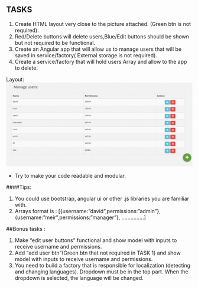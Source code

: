 ## TASKS
1. Create HTML layout  very close to the picture attached. (Green btn is not required).
2. Red/Delete buttons  will delete users,Blue/Edit buttons should be shown but not required to be functional.
3. Create an Angular app that will allow us to manage users that will be saved in service/factory( External storage is not required).
4. Create a service/factory that will hold users Array and allow to the app to delete.

Layout:
![Layout](/manageUsersExam.png)
* Try to make your code readable and modular.


####Tips:
1. You could use bootstrap, angular ui or other .js libraries you are familiar with.
4. Arrays format is : [{username:”david”,permissions:”admin”},{username:”meir”,permissions:”manager”}, …………...]


##Bonus tasks :
1. Make “edit user buttons” functional and show model with inputs to receive username and permissions.
2. Add “add user btn”(Green btn that not required in TASK 1)  and show model with inputs to receive username and permissions. 
3. You need to build a factory that is responsible for localization (detecting and changing languages). Dropdown must be in the top part. When the dropdown is selected, the language will be changed.
